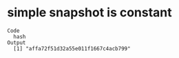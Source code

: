 # simple snapshot is constant

    Code
      hash
    Output
      [1] "affa72f51d32a55e011f1667c4acb799"

